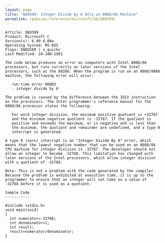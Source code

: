 ```yaml
---
layout: page
title: "Q68599: Integer Divide by 0 Only on 8088/86 Machine"
permalink: /pubs/pc/reference/microsoft/kb/Q68599/
---
```


	Article: Q68599
	Product: Microsoft C
	Version(s): 6.00 6.00a
	Operating System: MS-DOS
	Flags: ENDUSER | s_quickc
	Last Modified: 24-JAN-1991
	
	The code below produces an error on computers with Intel 8088/86
	processors, but runs correctly on later versions of the Intel
	processors, such as the 80286. When the program is run on an 8088/8086
	machine, the following error will occur:
	
	   run-time error R6003
	   - integer divide by 0
	
	The problem is caused by the difference between the IDIV instruction
	on the processors. The Intel programmer's reference manual for the
	8088/86 processor states the following:
	
	   For word integer division, the maximum positive quotient is +32767
	   and the minimum negative quotient is -32767. If the quotient is
	   positive and exceeds the maximum, or is negative and is less than
	   the minimum, the quotient and remainder are undefined, and a type 0
	   interrupt is generated.
	
	A type 0 (zero) interrupt is an "Integer Divide By 0" error, which
	means that the lowest negative number that can be used on an 8088/86
	CPU machine for integer division is -32767. The developer should not
	allow an integer to become -32768. This limitation has changed with
	later versions of the Intel processors, which allow integer division
	with a quotient of -32768.
	
	Note: This is not a problem with the code generated by the compiler.
	Because the problem is exhibited at execution time, it is up to the
	programmer to ensure that an integer will not take on a value of
	-32768 before it is used as a quotient.
	
	Sample Code
	-----------
	
	#include <stdio.h>
	void main(void)
	{
	  int numerator=-32768;
	  int denominator=1;
	  int result;
	  result=numerator/denominator;
	}
